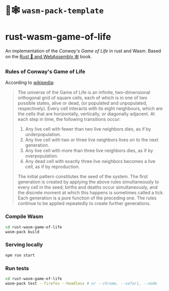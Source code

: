 # 🦀🕸️ `wasm-pack-template`

# rust-wasm-game-of-life
An implementation of the _Conway's Game of Life_ in rust and Wasm. 
Based on the [Rust 🦀 and WebAssembly 🕸](https://rustwasm.github.io/book/) book.

### Rules of Conway's Game of Life
According to [wikipedia](https://en.wikipedia.org/wiki/Conway%27s_Game_of_Life#Rules):

> The universe of the Game of Life is an infinite, two-dimensional orthogonal grid of square cells, each of which is in one of two possible states, alive or dead, (or populated and unpopulated, respectively).
> Every cell interacts with its eight neighbours, which are the cells that are horizontally, vertically, or diagonally adjacent. At each step in time, the following transitions occur:
>  
> 1. Any live cell with fewer than two live neighbors dies, as if by underpopulation.
> 2. Any live cell with two or three live neighbors lives on to the next generation.
> 3. Any live cell with more than three live neighbors dies, as if by overpopulation.
> 4. Any dead cell with exactly three live neighbors becomes a live cell, as if by reproduction.
> 
> The initial pattern constitutes the seed of the system. The first generation is created by applying the above rules simultaneously to every cell in the seed; births and deaths occur simultaneously, 
> and the discrete moment at which this happens is sometimes called a tick. Each generation is a pure function of the preceding one. The rules continue to be applied repeatedly to create further generations.




### Compile Wasm
```bash
cd rust-wasm-game-of-life
wasm-pack build
```

### Serving locally
```bash
npm run start
```

### Run tests
```bash
cd rust-wasm-game-of-life
wasm-pack test --firefox --headless # or --chrome, --safari, --node
```